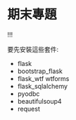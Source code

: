 # 期末專題

!!!

要先安裝這些套件:

- flask
- bootstrap_flask
- flask_wtf wtforms
- flask_sqlalchemy
- pyodbc
- beautifulsoup4
- request
